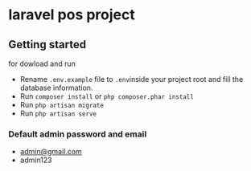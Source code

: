 # laravel pos project
  

## Getting started
for dowload and run
- Rename `.env.example` file to `.env`inside your project root and fill the database information.
- Run `composer install` or ```php composer.phar install```
- Run `php artisan migrate`
- Run `php artisan serve`

### Default admin password and email
- admin@gmail.com
- admin123
